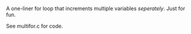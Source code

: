 A one-liner for loop that increments multiple variables *seperately*. Just for fun.

See multifor.c for code.

